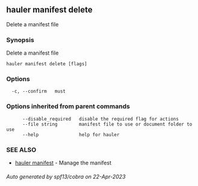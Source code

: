## hauler manifest delete

Delete a manifest file

### Synopsis

Delete a manifest file

```
hauler manifest delete [flags]
```

### Options

```
  -c, --confirm   must
```

### Options inherited from parent commands

```
      --disable_required   disable the required flag for actions
      --file string        manifest file to use or document folder to use
      --help               help for hauler
```

### SEE ALSO

* [hauler manifest](hauler_manifest.md)	 - Manage the manifest

###### Auto generated by spf13/cobra on 22-Apr-2023
